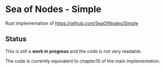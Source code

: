 # Sea of Nodes - Simple

Rust implementation of https://github.com/SeaOfNodes/Simple

## Status

This is still a **work in progress** and the code is not very readable.

The code is currently equivalent to chapter10 of the main implementation.
